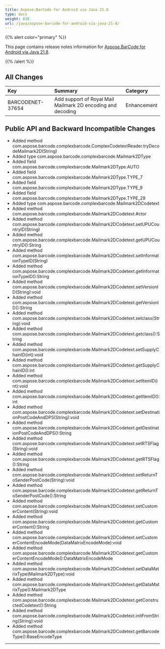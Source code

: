 ```yaml
---
title: Aspose.BarCode for Android via Java 21.8
type: docs
weight: 810
url: /java/aspose-barcode-for-android-via-java-21-8/
---
```


{{% alert color="primary" %}} 

This page contains release notes information for [Aspose.BarCode for Android via Java 21.8](https://downloads.aspose.com/barcode/androidjava/new-releases/aspose.barcode-for-android-via-java-21.8/).

{{% /alert %}} 
## **All Changes**

|**Key**|**Summary**|**Category**|
| :- | :- | :- |
|BARCODENET-37654|Add support of Royal Mail Mailmark 2D encoding and decoding|Enhancement|

## **Public API and Backward Incompatible Changes**

- Added method  com.aspose.barcode.complexbarcode.ComplexCodetextReader.tryDecodeMailmark2D(String)
- Added type com.aspose.barcode.complexbarcode.Mailmark2DType
- Added field com.aspose.barcode.complexbarcode.Mailmark2DType.AUTO
- Added field com.aspose.barcode.complexbarcode.Mailmark2DType.TYPE_7
- Added field com.aspose.barcode.complexbarcode.Mailmark2DType.TYPE_9
- Added field com.aspose.barcode.complexbarcode.Mailmark2DType.TYPE_29
- Added type com.aspose.barcode.complexbarcode.Mailmark2DCodetext
- Added method com.aspose.barcode.complexbarcode.Mailmark2DCodetext.#ctor
- Added method com.aspose.barcode.complexbarcode.Mailmark2DCodetext.setUPUCountryID(String)
- Added method com.aspose.barcode.complexbarcode.Mailmark2DCodetext.getUPUCountryID():String
- Added method com.aspose.barcode.complexbarcode.Mailmark2DCodetext.setInformationTypeID(String)
- Added method com.aspose.barcode.complexbarcode.Mailmark2DCodetext.getInformationTypeID():String
- Added method com.aspose.barcode.complexbarcode.Mailmark2DCodetext.setVersionID(String):void
- Added method com.aspose.barcode.complexbarcode.Mailmark2DCodetext.getVersionID():String
- Added method com.aspose.barcode.complexbarcode.Mailmark2DCodetext.setclass(String):void
- Added method com.aspose.barcode.complexbarcode.Mailmark2DCodetext.getclass():String
- Added method com.aspose.barcode.complexbarcode.Mailmark2DCodetext.setSupplyChainID(int):void
- Added method com.aspose.barcode.complexbarcode.Mailmark2DCodetext.getSupplyChainID():int
- Added method com.aspose.barcode.complexbarcode.Mailmark2DCodetext.setItemID(int):void
- Added method com.aspose.barcode.complexbarcode.Mailmark2DCodetext.getItemID():int
- Added method com.aspose.barcode.complexbarcode.Mailmark2DCodetext.setDestinationPostCodeAndDPS(String):void
- Added method com.aspose.barcode.complexbarcode.Mailmark2DCodetext.getDestinationPostCodeAndDPS():String
- Added method com.aspose.barcode.complexbarcode.Mailmark2DCodetext.setRTSFlag(String):void
- Added method com.aspose.barcode.complexbarcode.Mailmark2DCodetext.getRTSFlag():String
- Added method com.aspose.barcode.complexbarcode.Mailmark2DCodetext.setReturnToSenderPostCode(String):void
- Added method com.aspose.barcode.complexbarcode.Mailmark2DCodetext.getReturnToSenderPostCode():String
- Added method com.aspose.barcode.complexbarcode.Mailmark2DCodetext.setCustomerContent(String):void
- Added method com.aspose.barcode.complexbarcode.Mailmark2DCodetext.getCustomerContent():String
- Added method com.aspose.barcode.complexbarcode.Mailmark2DCodetext.setCustomerContentEncodeMode(DataMatrixEncodeMode):void
- Added method com.aspose.barcode.complexbarcode.Mailmark2DCodetext.getCustomerContentEncodeMode():DataMatrixEncodeMode
- Added method com.aspose.barcode.complexbarcode.Mailmark2DCodetext.setDataMatrixType(Mailmark2DType):void
- Added method com.aspose.barcode.complexbarcode.Mailmark2DCodetext.getDataMatrixType():Mailmark2DType
- Added method com.aspose.barcode.complexbarcode.Mailmark2DCodetext.getConstructedCodetext():String
- Added method com.aspose.barcode.complexbarcode.Mailmark2DCodetext.initFromString(String):void
- Added method com.aspose.barcode.complexbarcode.Mailmark2DCodetext.getBarcodeType():BaseEncodeType
****
